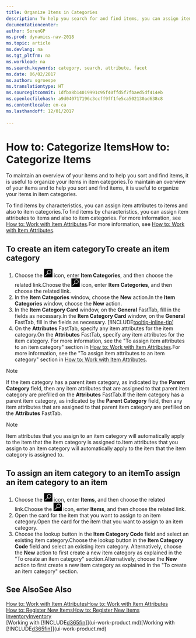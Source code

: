 ```yaml
---
title: Organize Items in Categories
description: To help you search for and find items, you can assign item attributes and organize items in categories.
documentationcenter: 
author: SorenGP
ms.prod: dynamics-nav-2018
ms.topic: article
ms.devlang: na
ms.tgt_pltfrm: na
ms.workload: na
ms.search.keywords: category, search, attribute, facet
ms.date: 06/02/2017
ms.author: sgroespe
ms.translationtype: HT
ms.sourcegitcommit: 1dfba8b14019991c95f40ffd5f7fbaed5df414eb
ms.openlocfilehash: a9d040717196c3ccff9ff1fe5ca502130ad638c8
ms.contentlocale: en-ca
ms.lasthandoff: 12/01/2017

---
```

# <a name="how-to-categorize-items"></a><span data-ttu-id="2d330-103">How to: Categorize Items</span><span class="sxs-lookup"><span data-stu-id="2d330-103">How to: Categorize Items</span></span>
<span data-ttu-id="2d330-104">To maintain an overview of your items and to help you sort and find items, it is useful to organize your items in item categories.</span><span class="sxs-lookup"><span data-stu-id="2d330-104">To maintain an overview of your items and to help you sort and find items, it is useful to organize your items in item categories.</span></span>

<span data-ttu-id="2d330-105">To find items by characteristics, you can assign item attributes to items and also to item categories.</span><span class="sxs-lookup"><span data-stu-id="2d330-105">To find items by characteristics, you can assign item attributes to items and also to item categories.</span></span> <span data-ttu-id="2d330-106">For more information, see [How to: Work with Item Attributes](inventory-how-work-item-attributes.md).</span><span class="sxs-lookup"><span data-stu-id="2d330-106">For more information, see [How to: Work with Item Attributes](inventory-how-work-item-attributes.md).</span></span>

## <a name="to-create-an-item-category"></a><span data-ttu-id="2d330-107">To create an item category</span><span class="sxs-lookup"><span data-stu-id="2d330-107">To create an item category</span></span>
1. <span data-ttu-id="2d330-108">Choose the ![Search for Page or Report](media/ui-search/search_small.png "Search for Page or Report icon") icon, enter **Item Categories**, and then choose the related link.</span><span class="sxs-lookup"><span data-stu-id="2d330-108">Choose the ![Search for Page or Report](media/ui-search/search_small.png "Search for Page or Report icon") icon, enter **Item Categories**, and then choose the related link.</span></span>
2. <span data-ttu-id="2d330-109">In the **Item Categories** window, choose the **New** action.</span><span class="sxs-lookup"><span data-stu-id="2d330-109">In the **Item Categories** window, choose the **New** action.</span></span>
3. <span data-ttu-id="2d330-110">In the **Item Category Card** window, on the **General** FastTab, fill in the fields as necessary.</span><span class="sxs-lookup"><span data-stu-id="2d330-110">In the **Item Category Card** window, on the **General** FastTab, fill in the fields as necessary.</span></span> [!INCLUDE[tooltip-inline-tip](includes/tooltip-inline-tip_md.md)]
4. <span data-ttu-id="2d330-111">On the **Attributes** FastTab, specify any item attributes for the item category.</span><span class="sxs-lookup"><span data-stu-id="2d330-111">On the **Attributes** FastTab, specify any item attributes for the item category.</span></span> <span data-ttu-id="2d330-112">For more information, see the "To assign item attributes to an item category" section in [How to: Work with Item Attributes](inventory-how-work-item-attributes.md).</span><span class="sxs-lookup"><span data-stu-id="2d330-112">For more information, see the "To assign item attributes to an item category" section in [How to: Work with Item Attributes](inventory-how-work-item-attributes.md).</span></span>

> [!NOTE]  
>   <span data-ttu-id="2d330-113">If the item category has a parent item category, as indicated by the **Parent Category** field, then any item attributes that are assigned to that parent item category are prefilled on the **Attributes** FastTab.</span><span class="sxs-lookup"><span data-stu-id="2d330-113">If the item category has a parent item category, as indicated by the **Parent Category** field, then any item attributes that are assigned to that parent item category are prefilled on the **Attributes** FastTab.</span></span>

> [!NOTE]  
>   <span data-ttu-id="2d330-114">Item attributes that you assign to an item category will automatically apply to the item that the item category is assigned to.</span><span class="sxs-lookup"><span data-stu-id="2d330-114">Item attributes that you assign to an item category will automatically apply to the item that the item category is assigned to.</span></span>

## <a name="to-assign-an-item-category-to-an-item"></a><span data-ttu-id="2d330-115">To assign an item category to an item</span><span class="sxs-lookup"><span data-stu-id="2d330-115">To assign an item category to an item</span></span>
1. <span data-ttu-id="2d330-116">Choose the ![Search for Page or Report](media/ui-search/search_small.png "Search for Page or Report icon") icon, enter **Items**, and then choose the related link.</span><span class="sxs-lookup"><span data-stu-id="2d330-116">Choose the ![Search for Page or Report](media/ui-search/search_small.png "Search for Page or Report icon") icon, enter **Items**, and then choose the related link.</span></span>
2. <span data-ttu-id="2d330-117">Open the card for the item that you want to assign to an item category.</span><span class="sxs-lookup"><span data-stu-id="2d330-117">Open the card for the item that you want to assign to an item category.</span></span>
3. <span data-ttu-id="2d330-118">Choose the lookup button in the **Item Category Code** field and select an existing item category.</span><span class="sxs-lookup"><span data-stu-id="2d330-118">Choose the lookup button in the **Item Category Code** field and select an existing item category.</span></span> <span data-ttu-id="2d330-119">Alternatively, choose the **New** action to first create a new item category as explained in the "To create an item category" section.</span><span class="sxs-lookup"><span data-stu-id="2d330-119">Alternatively, choose the **New** action to first create a new item category as explained in the "To create an item category" section.</span></span>

## <a name="see-also"></a><span data-ttu-id="2d330-120">See Also</span><span class="sxs-lookup"><span data-stu-id="2d330-120">See Also</span></span>
[<span data-ttu-id="2d330-121">How to: Work with Item Attributes</span><span class="sxs-lookup"><span data-stu-id="2d330-121">How to: Work with Item Attributes</span></span>](inventory-how-work-item-attributes.md)  
[<span data-ttu-id="2d330-122">How to: Register New Items</span><span class="sxs-lookup"><span data-stu-id="2d330-122">How to: Register New Items</span></span>](inventory-how-register-new-items.md)  
[<span data-ttu-id="2d330-123">Inventory</span><span class="sxs-lookup"><span data-stu-id="2d330-123">Inventory</span></span>](inventory-manage-inventory.md)  
<span data-ttu-id="2d330-124">[Working with [!INCLUDE[d365fin](includes/d365fin_md.md)]](ui-work-product.md)</span><span class="sxs-lookup"><span data-stu-id="2d330-124">[Working with [!INCLUDE[d365fin](includes/d365fin_md.md)]](ui-work-product.md)</span></span>

